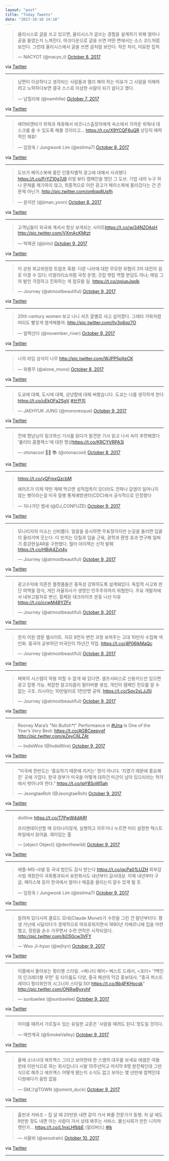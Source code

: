 ```yaml
---
layout: "post"
title: "Today Tweets"
date: "2017-10-10 14:18"
---
```


<blockquote class="twitter-tweet"><p lang="ko" dir="ltr">율리시스로 글을 쓰고 있으면, 율리시스가 글쓰는 경험을 설계하기 위해 얼마나 공을 들였는지 느껴진다. 마크다운으로 글을 쓰면 어떤 면에서는 소스 코드처럼 보인다. 그런데 율리시스에서 글을 쓰면 글처럼 보인다. 작은 차이, 미묘한 집착.</p>&mdash; NACYOT (@nacyo_t) <a href="https://twitter.com/nacyo_t/status/916974947729211392?ref_src=twsrc%5Etfw">October 8, 2017</a></blockquote>
<script async src="//platform.twitter.com/widgets.js" charset="utf-8"></script>


via [Twitter]( http://twitter.com/nacyo_t/status/916974947729211392)


- - - - -

<blockquote class="twitter-tweet"><p lang="ko" dir="ltr">남편이 이상하다고 생각되는 사람들과 멀리 해야 하는 이유가 그 사람을 이해하려고 노력하다보면 결국 스스로 이상한 사람이 되기 쉽다고 했다.</p>&mdash; 남힐리에 (@namhilie) <a href="https://twitter.com/namhilie/status/916692625536831490?ref_src=twsrc%5Etfw">October 7, 2017</a></blockquote>
<script async src="//platform.twitter.com/widgets.js" charset="utf-8"></script>


via [Twitter]( http://twitter.com/namhilie/status/916692625536831490)


- - - - -

<blockquote class="twitter-tweet"><p lang="ko" dir="ltr">에어비앤비가 위웍과 제휴해서 비즈니스출장자에게 숙소에서 가까운 위웍내 데스크를 쓸 수 있도록 해줄 것이라고… <a href="https://t.co/X9YCQF6uQR">https://t.co/X9YCQF6uQR</a> 상당히 매력적인 제휴!</p>&mdash; 임정욱 / Jungwook Lim (@estima7) <a href="https://twitter.com/estima7/status/917038209443315712?ref_src=twsrc%5Etfw">October 8, 2017</a></blockquote>
<script async src="//platform.twitter.com/widgets.js" charset="utf-8"></script>


via [Twitter]( http://twitter.com/estima7/status/917038209443315712)


- - - - -

<blockquote class="twitter-tweet"><p lang="ko" dir="ltr">도브가 페이스북에 올린 인종차별적 광고에 대해서 사과했다 <a href="https://t.co/FrYZ10g7J9">https://t.co/FrYZ10g7J9</a> 리얼 뷰티 캠페인을 했던 그 도브. 기업 내의 누구 하나 문제를 제기하지 않고, 최종적으로 이런 광고가 페이스북에 올라갔다는 건 큰 문제 아닌가. <a href="https://t.co/on6qp8Usfh">http://pic.twitter.com/on6qp8Usfh</a></p>&mdash; 윤지만 (@jiman_yoon) <a href="https://twitter.com/jiman_yoon/status/917041198824546304?ref_src=twsrc%5Etfw">October 8, 2017</a></blockquote>
<script async src="//platform.twitter.com/widgets.js" charset="utf-8"></script>


via [Twitter]( http://twitter.com/jiman_yoon/status/917041198824546304)


- - - - -

<blockquote class="twitter-tweet"><p lang="ko" dir="ltr">고객님들이 외국에 계셔서 항상 보게되는 사이트<a href="https://t.co/wi34NZOAsH">https://t.co/wi34NZOAsH</a> <a href="https://t.co/VXmAcKMtzt">http://pic.twitter.com/VXmAcKMtzt</a></p>&mdash; 박제권 (@jinto) <a href="https://twitter.com/jinto/status/917193507374120960?ref_src=twsrc%5Etfw">October 9, 2017</a></blockquote>
<script async src="//platform.twitter.com/widgets.js" charset="utf-8"></script>


via [Twitter]( http://twitter.com/jinto/status/917193507374120960)


- - - - -

<blockquote class="twitter-tweet"><p lang="ko" dir="ltr">미 상원 외교위원장 트럼프 혹평: 다른 나라에 대한 무모한 위협이 3차 대전의 길로 이끌 수 있다; 리얼리티쇼처럼 국정 운영; 굿캅 뱃캅 역할 분담도 아냐; 매일 그의 발언 걱정하고 진화하는 게 참모들 일. <a href="https://t.co/zpiupJspIk">https://t.co/zpiupJspIk</a></p>&mdash; Journey (@atmostbeautiful) <a href="https://twitter.com/atmostbeautiful/status/917211989910290432?ref_src=twsrc%5Etfw">October 9, 2017</a></blockquote>
<script async src="//platform.twitter.com/widgets.js" charset="utf-8"></script>


via [Twitter]( http://twitter.com/atmostbeautiful/status/917211989910290432)


- - - - -

<blockquote class="twitter-tweet"><p lang="ko" dir="ltr">20th century women 보고 나니 셔츠 깔별로 사고 싶어졌다. 그레타 거윅처럼 머리도 빨갛게 염색해볼까. <a href="https://t.co/Ilv3o6qz7O">http://pic.twitter.com/Ilv3o6qz7O</a></p>&mdash; 알렉산더 (@november_river) <a href="https://twitter.com/november_river/status/917255882722861056?ref_src=twsrc%5Etfw">October 9, 2017</a></blockquote>
<script async src="//platform.twitter.com/widgets.js" charset="utf-8"></script>


via [Twitter]( http://twitter.com/november_river/status/917255882722861056)


- - - - -

<blockquote class="twitter-tweet"><p lang="ko" dir="ltr">나의 라임 삼식이 나무 <a href="https://t.co/WJPP5pXeCK">http://pic.twitter.com/WJPP5pXeCK</a></p>&mdash; 외롱무 (@alone_mooo) <a href="https://twitter.com/alone_mooo/status/916843321154166784?ref_src=twsrc%5Etfw">October 8, 2017</a></blockquote>
<script async src="//platform.twitter.com/widgets.js" charset="utf-8"></script>


via [Twitter]( http://twitter.com/alone_mooo/status/916843321154166784)


- - - - -

<blockquote class="twitter-tweet"><p lang="ko" dir="ltr">도쿄에 대해, 도시에 대해, 상냥함에 대해 써봤습니다. 도쿄는 나를 생각하게 한다 <a href="https://t.co/uEkOFa2SgV">https://t.co/uEkOFa2SgV</a> <a href="https://twitter.com/hashtag/%EB%B8%8C%EB%9F%B0%EC%B9%98?src=hash&amp;ref_src=twsrc%5Etfw">#브런치</a></p>&mdash; JAEHYUK JUNG (@monoresque) <a href="https://twitter.com/monoresque/status/917278122432634880?ref_src=twsrc%5Etfw">October 9, 2017</a></blockquote>
<script async src="//platform.twitter.com/widgets.js" charset="utf-8"></script>


via [Twitter]( http://twitter.com/monoresque/status/917278122432634880)


- - - - -

<blockquote class="twitter-tweet"><p lang="ko" dir="ltr">전에 명남님이 링크하신 기사를 읽다가 발견한 기사
읽고 나서 속이 후련해졌다
‘롤리타 콤플렉스’에 대한 명상<a href="https://t.co/KRCYVRPA3i">https://t.co/KRCYVRPA3i</a></p>&mdash; otonacool 🏳️‍🌈 📚 (@otonacool) <a href="https://twitter.com/otonacool/status/916990995035598853?ref_src=twsrc%5Etfw">October 8, 2017</a></blockquote>
<script async src="//platform.twitter.com/widgets.js" charset="utf-8"></script>


via [Twitter]( http://twitter.com/otonacool/status/916990995035598853)


- - - - -

<blockquote class="twitter-tweet"><p lang="ko" dir="ltr"><a href="https://t.co/yQFmxQzcbM">https://t.co/yQFmxQzcbM</a>

에이즈가 이제 약만 제때 먹으면 성적접촉이  있더라도 전파나 감염이 일어나지 않는 병이라는걸 미국 질병 통제예방센터(CDC)에서 공식적으로 인정했다</p>&mdash; 지나가던 뱁새 (@DJ_CONFUZE) <a href="https://twitter.com/DJ_CONFUZE/status/917266405665341440?ref_src=twsrc%5Etfw">October 9, 2017</a></blockquote>
<script async src="//platform.twitter.com/widgets.js" charset="utf-8"></script>


via [Twitter]( http://twitter.com/DJ_CONFUZE/status/917266405665341440)


- - - - -

<blockquote class="twitter-tweet"><p lang="ko" dir="ltr">모나리자의 미소는 신비롭다. 얼굴을 응시하면 무표정이지만 눈길을 돌리면 입끝이 올라가며 웃는다. 다 빈치는 덧칠과 입술 근육, 광학과 환영 효과 연구해 일찌기 증강현실AR을 구현했다. 월터 아이잭슨 신작 발췌 <a href="https://t.co/HBiA4Zxt4y">https://t.co/HBiA4Zxt4y</a></p>&mdash; Journey (@atmostbeautiful) <a href="https://twitter.com/atmostbeautiful/status/917358015673544705?ref_src=twsrc%5Etfw">October 9, 2017</a></blockquote>
<script async src="//platform.twitter.com/widgets.js" charset="utf-8"></script>


via [Twitter]( http://twitter.com/atmostbeautiful/status/917358015673544705)


- - - - -

<blockquote class="twitter-tweet"><p lang="ko" dir="ltr">광고수익에 의존한 플랫폼들은 중독성 강화하도록 설계돼있다. 독립적 사고와 판단 여백을 잠식, 개인 자율의사가 생명인 민주주의까지 위협한다. 주요 개발자에서 내부고발자로 변신, 절제된 테크라이프 운동 나선 이유 <a href="https://t.co/ccwM4BYZFv">https://t.co/ccwM4BYZFv</a></p>&mdash; Journey (@atmostbeautiful) <a href="https://twitter.com/atmostbeautiful/status/917361969375494144?ref_src=twsrc%5Etfw">October 9, 2017</a></blockquote>
<script async src="//platform.twitter.com/widgets.js" charset="utf-8"></script>


via [Twitter]( http://twitter.com/atmostbeautiful/status/917361969375494144)


- - - - -

<blockquote class="twitter-tweet"><p lang="ko" dir="ltr">한자 어원 영문 웹사이트. 자모 9천자 변천 과정 보여주는 고대 10만자 수집해 색인화. 중국어 공부하던 미국인이 15년간 작업. <a href="https://t.co/4P06lkMaQc">https://t.co/4P06lkMaQc</a></p>&mdash; Journey (@atmostbeautiful) <a href="https://twitter.com/atmostbeautiful/status/917513047370903552?ref_src=twsrc%5Etfw">October 9, 2017</a></blockquote>
<script async src="//platform.twitter.com/widgets.js" charset="utf-8"></script>


via [Twitter]( http://twitter.com/atmostbeautiful/status/917513047370903552)


- - - - -

<blockquote class="twitter-tweet"><p lang="ko" dir="ltr">페북의 시스템이 악용 피할 수 없게 돼 있다면. 셀프서비스로 신용카드만 있으면 광고 집행 가능. 복잡한 알고리즘이 필터버블 생성, 개인이 캠페인 전모를 알 수 없는 구조. 러시아는 10만달러로 1천만명 공략. <a href="https://t.co/Sqy2xLJJ5I">https://t.co/Sqy2xLJJ5I</a></p>&mdash; Journey (@atmostbeautiful) <a href="https://twitter.com/atmostbeautiful/status/917521149998723073?ref_src=twsrc%5Etfw">October 9, 2017</a></blockquote>
<script async src="//platform.twitter.com/widgets.js" charset="utf-8"></script>


via [Twitter]( http://twitter.com/atmostbeautiful/status/917521149998723073)


- - - - -

<blockquote class="twitter-tweet"><p lang="en" dir="ltr">Rooney Mara’s &quot;No Bullsh*t&quot; Performance in <a href="https://twitter.com/hashtag/Una?src=hash&amp;ref_src=twsrc%5Etfw">#Una</a> Is One of the Year’s Very Best: <a href="https://t.co/AGBCeepygf">https://t.co/AGBCeepygf</a> <a href="https://t.co/eZeyC6LZAt">http://pic.twitter.com/eZeyC6LZAt</a></p>&mdash; IndieWire (@IndieWire) <a href="https://twitter.com/IndieWire/status/917351445715877888?ref_src=twsrc%5Etfw">October 9, 2017</a></blockquote>
<script async src="//platform.twitter.com/widgets.js" charset="utf-8"></script>


via [Twitter]( http://twitter.com/IndieWire/status/917351445715877888)


- - - - -

<blockquote class="twitter-tweet"><p lang="ko" dir="ltr">&quot;미국에 한반도는 ‘중요하기 때문에 지키는’ 땅이 아니다. ‘지켰기 때문에 중요해진’ 곳에 가깝다. 한국 정부가 미국을 어떻게 대하건 미군이 남아 있으리라는 착각에서 벗어나야 한다.&quot; <a href="https://t.co/jpYBSoW5ah">https://t.co/jpYBSoW5ah</a></p>&mdash; JeongtaeRoh (@JeongtaeRoh) <a href="https://twitter.com/JeongtaeRoh/status/917244836763230208?ref_src=twsrc%5Etfw">October 9, 2017</a></blockquote>
<script async src="//platform.twitter.com/widgets.js" charset="utf-8"></script>


via [Twitter]( http://twitter.com/JeongtaeRoh/status/917244836763230208)


- - - - -

<blockquote class="twitter-tweet"><p lang="ko" dir="ltr">doitlive <a href="https://t.co/T7PwW4dARf">https://t.co/T7PwW4dARf</a>

프리젠테이션할 때 오타나지않게, 실행하고 아무거나 누르면 미리 설정한 텍스트 파일에서 읽어옴. 재미있는 툴</p>&mdash; [object Object] (@devthewild) <a href="https://twitter.com/devthewild/status/917399737052962821?ref_src=twsrc%5Etfw">October 9, 2017</a></blockquote>
<script async src="//platform.twitter.com/widgets.js" charset="utf-8"></script>


via [Twitter]( http://twitter.com/devthewild/status/917399737052962821)


- - - - -

<blockquote class="twitter-tweet"><p lang="ko" dir="ltr">애플-MS-샤넬 등 국내 법인도 감사 받는다 <a href="https://t.co/gcPa01LUZH">https://t.co/gcPa01LUZH</a> 외부감사법 개정안이 국회통과되서 유한회사도 내년부터 감사대상. 이제 내년부터 구글, 페이스북 등이 한국에서 얼마나 매출을 올리는지 알수 있게 될 듯.</p>&mdash; 임정욱 / Jungwook Lim (@estima7) <a href="https://twitter.com/estima7/status/917516055785889792?ref_src=twsrc%5Etfw">October 9, 2017</a></blockquote>
<script async src="//platform.twitter.com/widgets.js" charset="utf-8"></script>


via [Twitter]( http://twitter.com/estima7/status/917516055785889792)


- - - - -

<blockquote class="twitter-tweet"><p lang="ko" dir="ltr">알려져 있다시피 클로드 모네(Claude Monet)가 수련을 그린 건 말년부터다. 평생 가난에 시달리다가 경제적으로 여유로워지면서 1890년 지베르니에 집을 마련했고, 정원을 손수 가꾸면서 수련 연작은 시작되었다. <a href="https://t.co/bD50cw3VFY">http://pic.twitter.com/bD50cw3VFY</a></p>&mdash; Woo Ji-hyun (@wjhyn) <a href="https://twitter.com/wjhyn/status/917325170968223744?ref_src=twsrc%5Etfw">October 9, 2017</a></blockquote>
<script async src="//platform.twitter.com/widgets.js" charset="utf-8"></script>


via [Twitter]( http://twitter.com/wjhyn/status/917325170968223744)


- - - - -

<blockquote class="twitter-tweet"><p lang="ko" dir="ltr">이쯤에서 돌아보는 펑리웬 스타일. &lt;베니티 페어&gt; 베스트 드레서, &lt;포터&gt; &#39;1백인의 인크레더블 우먼&#39; 등 타이틀도 다양, 중국 패션의 막강 홍보대사. &quot;중국 퍼스트 레이디 펑리위안의 시그너처 스타일 50! <a href="https://t.co/8b4FKHocsk">https://t.co/8b4FKHocsk</a>&quot; <a href="https://t.co/ONRwByxyhf">http://pic.twitter.com/ONRwByxyhf</a></p>&mdash; sunbaelee (@sunbaelee) <a href="https://twitter.com/sunbaelee/status/917412489289019393?ref_src=twsrc%5Etfw">October 9, 2017</a></blockquote>
<script async src="//platform.twitter.com/widgets.js" charset="utf-8"></script>


via [Twitter]( http://twitter.com/sunbaelee/status/917412489289019393)


- - - - -

<blockquote class="twitter-tweet"><p lang="ko" dir="ltr">아이를 때려서 가르칠수 있는 유일한 교훈은 &#39;사람을 때려도 된다.&#39;정도일 것이다.</p>&mdash; 매연계곡 (@SmokeValley) <a href="https://twitter.com/SmokeValley/status/917421401618788353?ref_src=twsrc%5Etfw">October 9, 2017</a></blockquote>
<script async src="//platform.twitter.com/widgets.js" charset="utf-8"></script>


via [Twitter]( http://twitter.com/SmokeValley/status/917421401618788353)


- - - - -

<blockquote class="twitter-tweet"><p lang="ko" dir="ltr">올해 소녀시대 에프엑스 그리고 보아한테 한 스엠의 대우를 보세요 에셈은 여돌한테 이딴식으로 하는 회사입니다 시발 10주년이고 마지막 8명 완전체인데 그딴식으로 해주고 에프엑스 어떻게 됐는지 소식도 없고 보아는 몇 년만에 컴백인데 디씽에다가 음방 없음</p>&mdash; SM그널TOWN (@sment_duck) <a href="https://twitter.com/sment_duck/status/917386290613456897?ref_src=twsrc%5Etfw">October 9, 2017</a></blockquote>
<script async src="//platform.twitter.com/widgets.js" charset="utf-8"></script>


via [Twitter]( http://twitter.com/sment_duck/status/917386290613456897)


- - - - -

<blockquote class="twitter-tweet"><p lang="ko" dir="ltr">홈핀과 카바조 – 집 살 때 20만원 내면 같이 가서 봐줄 전문가가 동행. 차 살 때도 9만원 정도 내면 아는 사람이 가서 상태 봐주는 서비스. 불신사회가 만든 니치마켓인가...  <a href="https://t.co/L1nxLHfbbE">https://t.co/L1nxLHfbbE</a> (얼리버드) <a href="https://twitter.com/hashtag/lk?src=hash&amp;ref_src=twsrc%5Etfw">#lk</a></p>&mdash; 서울비 (@seoulrain) <a href="https://twitter.com/seoulrain/status/917585766171271168?ref_src=twsrc%5Etfw">October 10, 2017</a></blockquote>
<script async src="//platform.twitter.com/widgets.js" charset="utf-8"></script>


via [Twitter]( http://twitter.com/seoulrain/status/917585766171271168)


- - - - -
